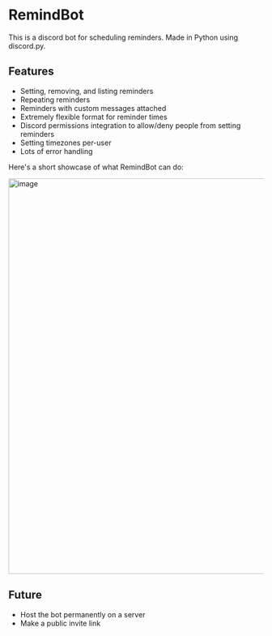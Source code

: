 # RemindBot
This is a discord bot for scheduling reminders. Made in Python using discord.py.
## Features
- Setting, removing, and listing reminders
- Repeating reminders
- Reminders with custom messages attached
- Extremely flexible format for reminder times
- Discord permissions integration to allow/deny people from setting reminders
- Setting timezones per-user
- Lots of error handling

Here's a short showcase of what RemindBot can do:

<img width="596" height="781" alt="image" src="https://github.com/user-attachments/assets/b801c804-3830-47e5-b4d6-c6e17ddc5f3b" />

## Future
- Host the bot permanently on a server
- Make a public invite link
